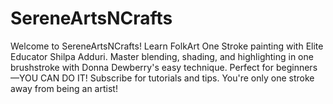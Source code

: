 # SereneArtsNCrafts
Welcome to SereneArtsNCrafts! Learn FolkArt One Stroke painting with Elite Educator Shilpa Adduri. Master blending, shading, and highlighting in one brushstroke with Donna Dewberry's easy technique. Perfect for beginners—YOU CAN DO IT! Subscribe for tutorials and tips. You're only one stroke away from being an artist!
